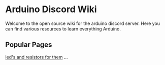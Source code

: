 # Arduino Discord Wiki
Welcome to the open source wiki for the arduino discord server. Here you can find various resources to learn everything Arduino.

## Popular Pages
[led's and resistors for them](ledResistors.md)
...
